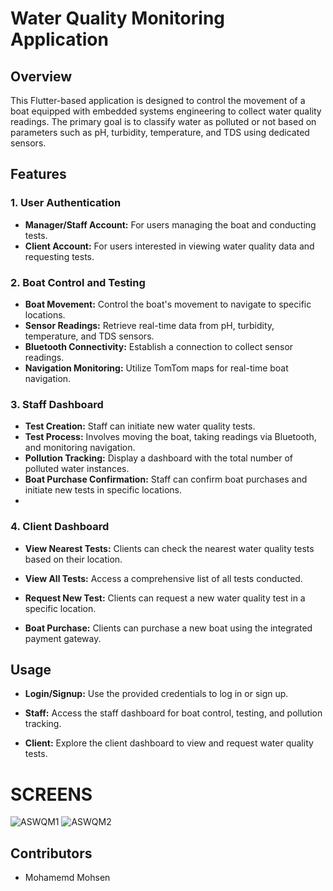 # Water Quality Monitoring Application

## Overview
This Flutter-based application is designed to control the movement of a boat equipped with embedded systems engineering to collect water quality readings. The primary goal is to classify water as polluted or not based on parameters such as pH, turbidity, temperature, and TDS using dedicated sensors.

## Features

### 1. User Authentication
- **Manager/Staff Account:** For users managing the boat and conducting tests.
- **Client Account:** For users interested in viewing water quality data and requesting tests.

### 2. Boat Control and Testing
- **Boat Movement:** Control the boat's movement to navigate to specific locations.
- **Sensor Readings:** Retrieve real-time data from pH, turbidity, temperature, and TDS sensors.
- **Bluetooth Connectivity:** Establish a connection to collect sensor readings.
- **Navigation Monitoring:** Utilize TomTom maps for real-time boat navigation.

 
 
### 3. Staff Dashboard
- **Test Creation:** Staff can initiate new water quality tests.
- **Test Process:** Involves moving the boat, taking readings via Bluetooth, and monitoring navigation.
- **Pollution Tracking:** Display a dashboard with the total number of polluted water instances.
- **Boat Purchase Confirmation:** Staff can confirm boat purchases and initiate new tests in specific locations.
- 


### 4. Client Dashboard
- **View Nearest Tests:** Clients can check the nearest water quality tests based on their location.
  

  
- **View All Tests:** Access a comprehensive list of all tests conducted.



- **Request New Test:** Clients can request a new water quality test in a specific location.



- **Boat Purchase:** Clients can purchase a new boat using the integrated payment gateway.




  


## Usage
- **Login/Signup:** Use the provided credentials to log in or sign up.



- **Staff:** Access the staff dashboard for boat control, testing, and pollution tracking.
- **Client:** Explore the client dashboard to view and request water quality tests.

# SCREENS
![ASWQM1](https://github.com/MuhammedMohsen1/graduation_app/assets/93712905/eeaa8dfe-6121-4155-a5ad-b417349b2f34)
![ASWQM2](https://github.com/MuhammedMohsen1/graduation_app/assets/93712905/e955d75e-307c-4684-a175-a7df288a7f05)



## Contributors
- Mohamemd Mohsen

